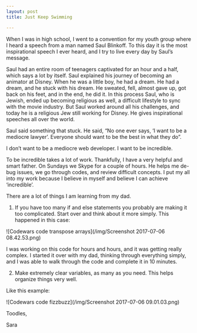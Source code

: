 ```yaml
---
layout: post
title: Just Keep Swimming

---
```

When I was in high school, I went to a convention for my youth group where I heard a speech from a man named Saul Blinkoff. To this day it is the most inspirational speech I ever heard, and I try to live every day by Saul’s message.

Saul had an entire room of teenagers captivated for an hour and a half, which says a lot by itself.  Saul explained his journey of becoming an animator at Disney. When he was a little boy, he had a dream. He had a dream, and he stuck with his dream. He sweated, fell, almost gave up, got back on his feet, and in the end, he did it. In this process Saul, who is Jewish, ended up becoming religious as well, a difficult lifestyle to sync with the movie industry. But Saul worked around all his challenges, and today he is a religious Jew still working for Disney. He gives inspirational speeches all over the world.

Saul said something that stuck. He said, “No one ever says, ‘I want to be a mediocre lawyer’. Everyone should want to be the best in what they do”.

I don’t want to be a mediocre web developer. I want to be incredible.

To be incredible takes a lot of work.
Thankfully, I have a very helpful and smart father. On Sundays we Skype for a couple of hours. He helps me de-bug issues, we go through codes, and review difficult concepts. I put my all into my work because I believe in myself and believe  I can achieve ‘incredible’.

There are a lot of things I am learning from my dad.

1)	If you have too many if and else statements you probably are making it too complicated. Start over and think about it more simply.
This happened in this case:

![Codewars code transpose arrays](/img/Screenshot 2017-07-06 08.42.53.png)

I was working on this code for hours and hours, and it was getting really complex. I started it over with my dad, thinking through everything simply, and I was able to walk through the code and complete it in 10 minutes.

2)	Make extremely clear variables, as many as you need. This helps organize things very well.

Like this example:

![Codewars code fizzbuzz](/img/Screenshot 2017-07-06 09.01.03.png)


Toodles,

Sara
